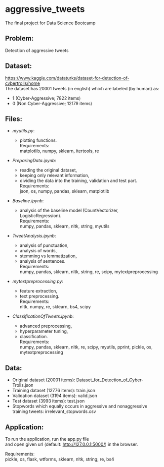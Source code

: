 # aggressive_tweets
The final project for Data Science Bootcamp

## Problem:<br/>
Detection of aggressive tweets

## Dataset:<br/>
https://www.kaggle.com/dataturks/dataset-for-detection-of-cybertrolls/home<br/>
The dataset has 20001 tweets (in english) which are labeled (by human) as:
- 1 (Cyber-Aggressive; 7822 items)
- 0 (Non Cyber-Aggressive; 12179 items)

## Files:
* _myutils.py_:
  - plotting functions.<br/>
  Requirements:<br/>
    matplotlib, numpy, sklearn, itertools, re

* _PreparingData.ipynb_:
  - reading the original dataset,
  - keeping only relevant information,
  - dividing the data into the training, validation and test part.<br/>
  Requirements:<br/>
    json, os, numpy, pandas, sklearn, matplotlib

* _Baseline.ipynb_:
  - analysis of the baseline model (CountVectorizer, LogisticRegression).<br/>
  Requirements:<br/>
    numpy, pandas, sklearn, nltk, string, myutils

* _TweetAnalysis.ipynb_:
  - analysis of punctuation,
  - analysis of words,
  - stemming vs lemmatization,
  - analysis of sentences.<br/>
  Requirements:<br/>
    numpy, pandas, sklearn, nltk, string, re, scipy, mytextpreprocessing

* _mytextpreprocessing.py_:
  - feature extraction,
  - text preprocessing.<br/>
  Requirements:<br/>
    nltk, numpy, re, sklearn, bs4, scipy

* _ClassificationOfTweets.ipynb_:
  - advanced preprocessing,
  - hyperparameter tuning,
  - classification.<br/>
  Requirements:<br/>
    numpy, pandas, sklearn, nltk, re, scipy, myutils, pprint, pickle, os, mytextpreprocessing

## Data:<br/>
* Original dataset (20001 items): Dataset_for_Detection_of_Cyber-Trolls.json
* Training dataset (12776 items): train.json
* Validation dataset (3194 items): valid.json
* Test dataset (3993 items): test.json
* Stopwords which equally occurs in aggressive and nonaggressive training tweets: irrelevant_stopwords.csv

## Application:<br/>
To run the application, run the app.py file<br/>
and open given url (default: http://127.0.0.1:5000/) in the browser.

Requirements:<br/>
    pickle, os, flask, wtforms, sklearn, nltk, string, re, bs4
